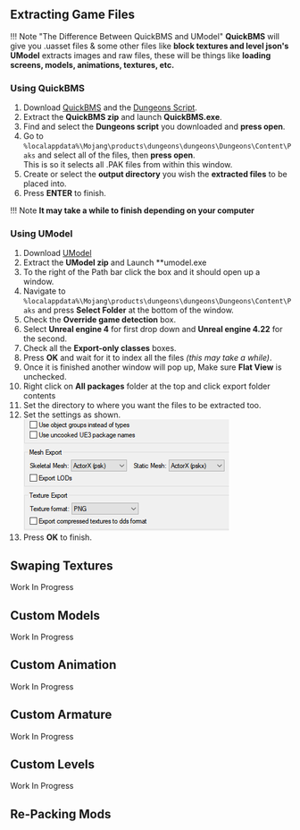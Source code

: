 ## Extracting Game Files

!!! Note "The Difference Between QuickBMS and UModel"
	**QuickBMS** will give you .uasset files & some other files like **block textures and level json's**  
	**UModel** extracts images and raw files, these will be things like **loading screens, models, animations, textures, etc.**

### Using QuickBMS

1. Download [QuickBMS](https://aluigi.altervista.org/papers/quickbms.zip) and the [Dungeons Script](https://drive.google.com/file/d/1iRnav4y9PyvTvGWmUqHZcaRGrGSAVDh5/view?usp=sharing).  
3. Extract the **QuickBMS zip** and launch **QuickBMS.exe**.  
4. Find and select the **Dungeons script** you downloaded and **press open**.  
5. Go to `%localappdata%\Mojang\products\dungeons\dungeons\Dungeons\Content\Paks` and select all of the files, then **press open**.  
This is so it selects all .PAK files from within this window.  
6. Create or select the **output directory** you wish the **extracted files** to be placed into.  
7. Press **ENTER** to finish.  

!!! Note
	**It may take a while to finish depending on your computer**

### Using UModel

1. Download [UModel](https://www.gildor.org/en/projects/umodel#files)  
2. Extract the **UModel zip** and Launch **umodel.exe  
3. To the right of the Path bar click the box and it should open up a window.
4. Navigate to `%localappdata%\Mojang\products\dungeons\dungeons\Dungeons\Content\Paks` and press **Select Folder** at the bottom of the window.
5. Check the **Override game detection** box.
6. Select **Unreal engine 4** for first drop down and **Unreal engine 4.22** for the second.
6. Check all the **Export-only classes** boxes.
7. Press **OK** and wait for it to index all the files *(this may take a while)*.
8. Once it is finished another window will pop up, Make sure **Flat View** is unchecked.
9. Right click on **All packages** folder at the top and click export folder contents
10. Set the directory to where you want the files to be extracted too.
11. Set the settings as shown.  
![UModel Extraction Settings](images/umodel-export-settings.png)
12. Press **OK** to finish.

## Swaping Textures
Work In Progress

## Custom Models
Work In Progress

## Custom Animation
Work In Progress

## Custom Armature
Work In Progress

## Custom Levels
Work In Progress

## Re-Packing Mods

